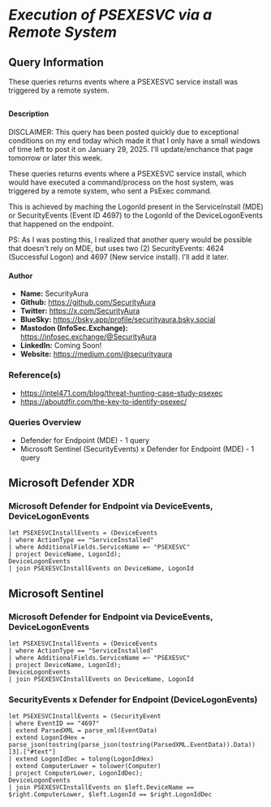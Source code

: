 # *Execution of PSEXESVC via a Remote System*

## Query Information

These queries returns events where a PSEXESVC service install was triggered by a remote system.

##

#### Description

DISCLAIMER: This query has been posted quickly due to exceptional conditions on my end today which made it that I only have a small windows of time left to post it on January 29, 2025. I'll update/enchance that page tomorrow or later this week.

These queries returns events where a PSEXESVC service install, which would have executed a command/process on the host system, was triggered by a remote system, who sent a PsExec command.

This is achieved by maching the LogonId present in the ServiceInstall (MDE) or SecurityEvents (Event ID 4697) to the LogonId of the DeviceLogonEvents that happened on the endpoint.

PS: As I was posting this, I realized that another query would be possible that doesn't rely on MDE, but uses two (2) SecurityEvents: 4624 (Successful Logon) and 4697 (New service install). I'll add it later.

#### Author <Optional>
- **Name:** SecurityAura
- **Github:** https://github.com/SecurityAura
- **Twitter:** https://x.com/SecurityAura
- **BlueSky:** https://bsky.app/profile/securityaura.bsky.social
- **Mastodon (InfoSec.Exchange):** https://infosec.exchange/@SecurityAura
- **LinkedIn:** Coming Soon!
- **Website:** https://medium.com/@securityaura

### Reference(s)

- https://intel471.com/blog/threat-hunting-case-study-psexec
- https://aboutdfir.com/the-key-to-identify-psexec/

### Queries Overview ###

- Defender for Endpoint (MDE) - 1 query
- Microsoft Sentinel (SecurityEvents) x Defender for Endpoint (MDE)  - 1 query

## Microsoft Defender XDR ##
### Microsoft Defender for Endpoint via DeviceEvents, DeviceLogonEvents ###
```KQL
let PSEXESVCInstallEvents = (DeviceEvents
| where ActionType == "ServiceInstalled"
| where AdditionalFields.ServiceName =~ "PSEXESVC"
| project DeviceName, LogonId);
DeviceLogonEvents
| join PSEXESVCInstallEvents on DeviceName, LogonId
```
## Microsoft Sentinel ##
### Microsoft Defender for Endpoint via DeviceEvents, DeviceLogonEvents ###
```KQL
let PSEXESVCInstallEvents = (DeviceEvents
| where ActionType == "ServiceInstalled"
| where AdditionalFields.ServiceName =~ "PSEXESVC"
| project DeviceName, LogonId);
DeviceLogonEvents
| join PSEXESVCInstallEvents on DeviceName, LogonId
```
### SecurityEvents x Defender for Endpoint (DeviceLogonEvents) ###
```KQL
let PSEXESVCInstallEvents = (SecurityEvent
| where EventID == "4697"
| extend ParsedXML = parse_xml(EventData)
| extend LogonIdHex = parse_json(tostring(parse_json(tostring(ParsedXML.EventData)).Data))[3].["#text"]
| extend LogonIdDec = tolong(LogonIdHex)
| extend ComputerLower = tolower(Computer)
| project ComputerLower, LogonIdDec);
DeviceLogonEvents
| join PSEXESVCInstallEvents on $left.DeviceName == $right.ComputerLower, $left.LogonId == $right.LogonIdDec
```
